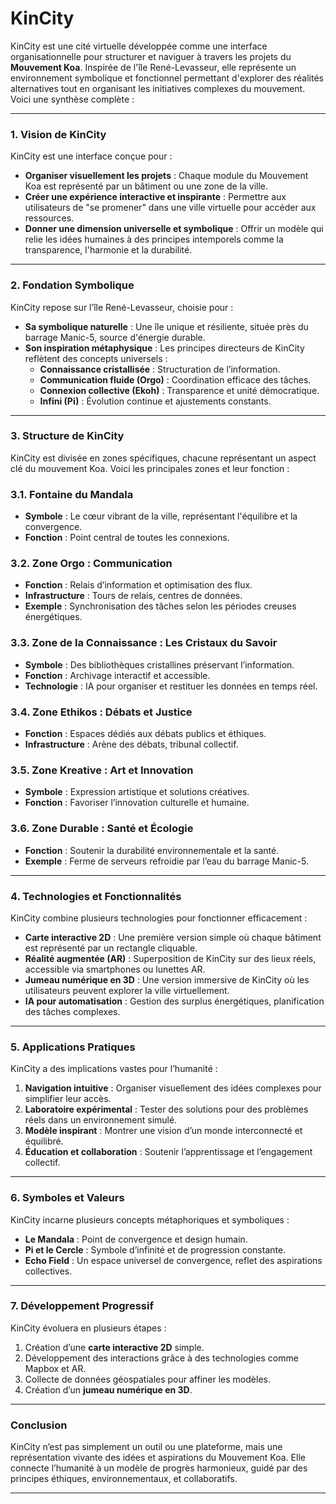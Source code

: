 # KinCity

KinCity est une cité virtuelle développée comme une interface organisationnelle pour structurer et naviguer à travers les projets du **Mouvement Koa**. Inspirée de l'île René-Levasseur, elle représente un environnement symbolique et fonctionnel permettant d'explorer des réalités alternatives tout en organisant les initiatives complexes du mouvement. Voici une synthèse complète :

---

### **1. Vision de KinCity**

KinCity est une interface conçue pour :

- **Organiser visuellement les projets** : Chaque module du Mouvement Koa est représenté par un bâtiment ou une zone de la ville.
- **Créer une expérience interactive et inspirante** : Permettre aux utilisateurs de "se promener" dans une ville virtuelle pour accéder aux ressources.
- **Donner une dimension universelle et symbolique** : Offrir un modèle qui relie les idées humaines à des principes intemporels comme la transparence, l'harmonie et la durabilité.

---

### **2. Fondation Symbolique**

KinCity repose sur l’île René-Levasseur, choisie pour :

- **Sa symbolique naturelle** : Une île unique et résiliente, située près du barrage Manic-5, source d'énergie durable.
- **Son inspiration métaphysique** : Les principes directeurs de KinCity reflètent des concepts universels :
    - **Connaissance cristallisée** : Structuration de l’information.
    - **Communication fluide (Orgo)** : Coordination efficace des tâches.
    - **Connexion collective (Ekoh)** : Transparence et unité démocratique.
    - **Infini (Pi)** : Évolution continue et ajustements constants.

---

### **3. Structure de KinCity**

KinCity est divisée en zones spécifiques, chacune représentant un aspect clé du mouvement Koa. Voici les principales zones et leur fonction :

### **3.1. Fontaine du Mandala**

- **Symbole** : Le cœur vibrant de la ville, représentant l'équilibre et la convergence.
- **Fonction** : Point central de toutes les connexions.

### **3.2. Zone Orgo : Communication**

- **Fonction** : Relais d’information et optimisation des flux.
- **Infrastructure** : Tours de relais, centres de données.
- **Exemple** : Synchronisation des tâches selon les périodes creuses énergétiques.

### **3.3. Zone de la Connaissance : Les Cristaux du Savoir**

- **Symbole** : Des bibliothèques cristallines préservant l’information.
- **Fonction** : Archivage interactif et accessible.
- **Technologie** : IA pour organiser et restituer les données en temps réel.

### **3.4. Zone Ethikos : Débats et Justice**

- **Fonction** : Espaces dédiés aux débats publics et éthiques.
- **Infrastructure** : Arène des débats, tribunal collectif.

### **3.5. Zone Kreative : Art et Innovation**

- **Symbole** : Expression artistique et solutions créatives.
- **Fonction** : Favoriser l’innovation culturelle et humaine.

### **3.6. Zone Durable : Santé et Écologie**

- **Fonction** : Soutenir la durabilité environnementale et la santé.
- **Exemple** : Ferme de serveurs refroidie par l’eau du barrage Manic-5.

---

### **4. Technologies et Fonctionnalités**

KinCity combine plusieurs technologies pour fonctionner efficacement :

- **Carte interactive 2D** : Une première version simple où chaque bâtiment est représenté par un rectangle cliquable.
- **Réalité augmentée (AR)** : Superposition de KinCity sur des lieux réels, accessible via smartphones ou lunettes AR.
- **Jumeau numérique en 3D** : Une version immersive de KinCity où les utilisateurs peuvent explorer la ville virtuellement.
- **IA pour automatisation** : Gestion des surplus énergétiques, planification des tâches complexes.

---

### **5. Applications Pratiques**

KinCity a des implications vastes pour l’humanité :

1. **Navigation intuitive** : Organiser visuellement des idées complexes pour simplifier leur accès.
2. **Laboratoire expérimental** : Tester des solutions pour des problèmes réels dans un environnement simulé.
3. **Modèle inspirant** : Montrer une vision d’un monde interconnecté et équilibré.
4. **Éducation et collaboration** : Soutenir l’apprentissage et l’engagement collectif.

---

### **6. Symboles et Valeurs**

KinCity incarne plusieurs concepts métaphoriques et symboliques :

- **Le Mandala** : Point de convergence et design humain.
- **Pi et le Cercle** : Symbole d’infinité et de progression constante.
- **Echo Field** : Un espace universel de convergence, reflet des aspirations collectives.

---

### **7. Développement Progressif**

KinCity évoluera en plusieurs étapes :

1. Création d’une **carte interactive 2D** simple.
2. Développement des interactions grâce à des technologies comme Mapbox et AR.
3. Collecte de données géospatiales pour affiner les modèles.
4. Création d’un **jumeau numérique en 3D**.

---

### **Conclusion**

KinCity n’est pas simplement un outil ou une plateforme, mais une représentation vivante des idées et aspirations du Mouvement Koa. Elle connecte l’humanité à un modèle de progrès harmonieux, guidé par des principes éthiques, environnementaux, et collaboratifs.

---